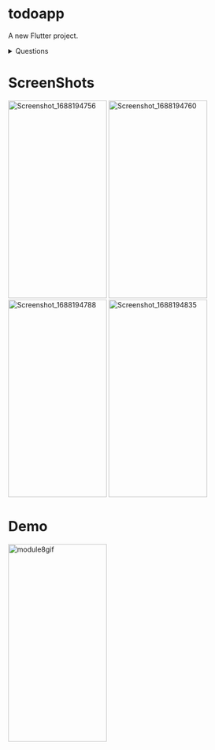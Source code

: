# todoapp

A new Flutter project.
<details>
<summary> Questions </summary>

- Create a Flutter project on Task Management.
- Implement a main screen that displays a list of tasks.
- Add a floating action button (FAB) that opens a dialog to add a new task.
- When the user clicks the FAB, display a dialog with text fields to input task details such as title, description, and deadline.
- Implement a "Save" button in the dialog to add the new task to the task list.
- Display the added tasks in the main screen's list.
- Implement a long press gesture on each task item in the list to open a bottom sheet.
- The bottom sheet should show the task details along with an option to delete the task.
- The bottom sheet will always be closed when delete is pressed.
- Ensure that the parent screen updates automatically with the modified task details.

</details>

# ScreenShots

<img src="https://github.com/musfique113/Flutter_Practice/assets/53111065/b4af9505-7374-48b0-acb5-25a957e8460b" alt="Screenshot_1688194756" height="400" width="200">

<img src="https://github.com/musfique113/Flutter_Practice/assets/53111065/1ec3186f-a018-4db3-abe6-8043ff666d57" alt="Screenshot_1688194760" height="400" width="200">

<img src="https://github.com/musfique113/Flutter_Practice/assets/53111065/d47c1158-5695-4983-9b48-c6f1d66d3fb7" alt="Screenshot_1688194788" height="400" width="200">

<img src="https://github.com/musfique113/Flutter_Practice/assets/53111065/0163ea57-1498-42a6-95f4-988196db19ff" alt="Screenshot_1688194835" height="400" width="200">


# Demo

<img src="https://github.com/musfique113/Flutter_Practice/assets/53111065/b5e67cfa-af75-4623-bbb3-f1eec1656326" alt="module8gif" height="400" width="200">
